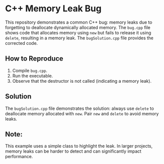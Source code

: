 # C++ Memory Leak Bug

This repository demonstrates a common C++ bug: memory leaks due to forgetting to deallocate dynamically allocated memory.  The `bug.cpp` file shows code that allocates memory using `new` but fails to release it using `delete`, resulting in a memory leak. The `bugSolution.cpp` file provides the corrected code.

## How to Reproduce

1. Compile `bug.cpp`.
2. Run the executable.
3. Observe that the destructor is not called (indicating a memory leak). 

## Solution

The `bugSolution.cpp` file demonstrates the solution: always use `delete` to deallocate memory allocated with `new`.  Pair `new` and `delete` to avoid memory leaks.

## Note:

This example uses a simple class to highlight the leak. In larger projects, memory leaks can be harder to detect and can significantly impact performance.